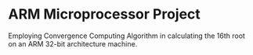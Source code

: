# ARM Microprocessor Project
Employing Convergence Computing Algorithm in calculating the 16th root on an ARM 32-bit architecture machine.
